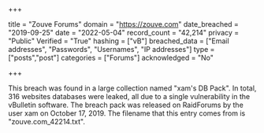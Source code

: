 +++

title = "Zouve Forums"
domain = "https://zouve.com"
date_breached = "2019-09-25"
date = "2022-05-04"
record_count = "42,214"
privacy = "Public"
Verified = "True"
hashing = ["vB"]
breached_data = ["Email addresses", "Passwords", "Usernames", "IP addresses"]
type = ["posts","post"]
categories = ["Forums"]
acknowledged = "No"


+++


This breach was found in a large collection named "xam's DB Pack". In total, 316 websites databases were leaked, all due to a single vulnerability in the vBulletin software. The breach pack was released on RaidForums by the user xam on October 17, 2019. The filename that this entry comes from is "zouve.com_42214.txt".


